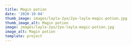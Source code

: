 ```yaml
--- 
title: Magin potion
date: '2020-10-04'
thumb_image: images/layla-2yo/2yo-layla-magic-potion.jpg
thumb_image_alt: Magin potion
image: images/layla-2yo/2yo-layla-magic-potion.jpg
image_alt: Magin potion
template: project
---
```


